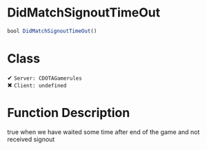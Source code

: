 # DidMatchSignoutTimeOut
```js
bool DidMatchSignoutTimeOut()
```
# Class
✔ `Server: CDOTAGamerules`  
✖ `Client: undefined`  

# Function Description
true when we have waited some time after end of the game and not received signout
